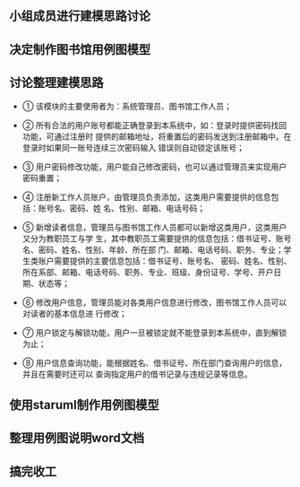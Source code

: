 
## 小组成员进行建模思路讨论

## 决定制作图书馆用例图模型

## 讨论整理建模思路
 - ①	该模块的主要使用者为：系统管理员、图书馆工作人员；
 - ② 所有合法的用户账号都能正确登录到本系统中，如：登录时提供密码找回功能，可通过注册时
提供的邮箱地址，将重置后的密码发送到注册邮箱中。在登录时如果同一账号连续三次密码输入
错误则自动锁定该账号；

 - ③ 用户密码修改功能，用户能自己修改密码，也可以通过管理员来实现用户密码重置；

 - ④ 注册新工作人员账户，由管理员负责添加，这类用户需要提供的信息包括：账号名、密码、姓
名、性别、邮箱、电话号码；

 - ⑤ 新增读者信息，管理员与图书馆工作人员都可以新增这类用户，这类用户又分为教职员工与学
生，其中教职员工需要提供的信息包括：借书证号、账号名、密码、姓名、性别、年龄、所在部
门、邮箱、电话号码、职务、专业；学生类账户需要提供的主要信息包括：借书证号、账号名、
密码、姓名、性别、所在系部、邮箱、电话号码、职务、专业、班级、身份证号、学号、开户日
期、状态等；

 - ⑥ 修改用户信息，管理员能对各类用户信息进行修改，图书馆工作人员可以对读者的基本信息进
行修改；

 - ⑦ 用户锁定与解锁功能，用户一旦被锁定就不能登录到本系统中，直到解锁为止；

 - ⑧ 用户信息查询功能，能根据姓名、借书证号、所在部门查询用户的信息，并且在需要时还可以
查询指定用户的借书记录与违规记录等信息。

## 使用staruml制作用例图模型

## 整理用例图说明word文档

## 搞完收工
